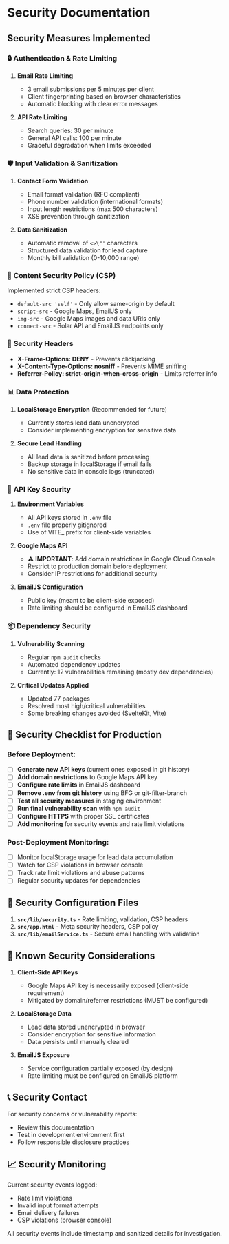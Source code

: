# Security Documentation

## Security Measures Implemented

### 🔒 **Authentication & Rate Limiting**

1. **Email Rate Limiting**
   - 3 email submissions per 5 minutes per client
   - Client fingerprinting based on browser characteristics
   - Automatic blocking with clear error messages

2. **API Rate Limiting**
   - Search queries: 30 per minute
   - General API calls: 100 per minute
   - Graceful degradation when limits exceeded

### 🛡️ **Input Validation & Sanitization**

1. **Contact Form Validation**
   - Email format validation (RFC compliant)
   - Phone number validation (international formats)
   - Input length restrictions (max 500 characters)
   - XSS prevention through sanitization

2. **Data Sanitization**
   - Automatic removal of `<>\"'` characters
   - Structured data validation for lead capture
   - Monthly bill validation (0-10,000 range)

### 🔐 **Content Security Policy (CSP)**

Implemented strict CSP headers:
- `default-src 'self'` - Only allow same-origin by default
- `script-src` - Google Maps, EmailJS only
- `img-src` - Google Maps images and data URIs only
- `connect-src` - Solar API and EmailJS endpoints only

### 🚫 **Security Headers**

- **X-Frame-Options: DENY** - Prevents clickjacking
- **X-Content-Type-Options: nosniff** - Prevents MIME sniffing
- **Referrer-Policy: strict-origin-when-cross-origin** - Limits referrer info

### 📊 **Data Protection**

1. **LocalStorage Encryption** (Recommended for future)
   - Currently stores lead data unencrypted
   - Consider implementing encryption for sensitive data

2. **Secure Lead Handling**
   - All lead data is sanitized before processing
   - Backup storage in localStorage if email fails
   - No sensitive data in console logs (truncated)

### 🔑 **API Key Security**

1. **Environment Variables**
   - All API keys stored in `.env` file
   - `.env` file properly gitignored
   - Use of VITE_ prefix for client-side variables

2. **Google Maps API**
   - **⚠️ IMPORTANT**: Add domain restrictions in Google Cloud Console
   - Restrict to production domain before deployment
   - Consider IP restrictions for additional security

3. **EmailJS Configuration**
   - Public key (meant to be client-side exposed)
   - Rate limiting should be configured in EmailJS dashboard

### 📦 **Dependency Security**

1. **Vulnerability Scanning**
   - Regular `npm audit` checks
   - Automated dependency updates
   - Currently: 12 vulnerabilities remaining (mostly dev dependencies)

2. **Critical Updates Applied**
   - Updated 77 packages
   - Resolved most high/critical vulnerabilities
   - Some breaking changes avoided (SvelteKit, Vite)

## 🚨 **Security Checklist for Production**

### Before Deployment:

- [ ] **Generate new API keys** (current ones exposed in git history)
- [ ] **Add domain restrictions** to Google Maps API key
- [ ] **Configure rate limits** in EmailJS dashboard  
- [ ] **Remove .env from git history** using BFG or git-filter-branch
- [ ] **Test all security measures** in staging environment
- [ ] **Run final vulnerability scan** with `npm audit`
- [ ] **Configure HTTPS** with proper SSL certificates
- [ ] **Add monitoring** for security events and rate limit violations

### Post-Deployment Monitoring:

- [ ] Monitor localStorage usage for lead data accumulation
- [ ] Watch for CSP violations in browser console
- [ ] Track rate limit violations and abuse patterns
- [ ] Regular security updates for dependencies

## 🔧 **Security Configuration Files**

1. **`src/lib/security.ts`** - Rate limiting, validation, CSP headers
2. **`src/app.html`** - Meta security headers, CSP policy
3. **`src/lib/emailService.ts`** - Secure email handling with validation

## 🚨 **Known Security Considerations**

1. **Client-Side API Keys**
   - Google Maps API key is necessarily exposed (client-side requirement)
   - Mitigated by domain/referrer restrictions (MUST be configured)

2. **LocalStorage Data**
   - Lead data stored unencrypted in browser
   - Consider encryption for sensitive information
   - Data persists until manually cleared

3. **EmailJS Exposure**
   - Service configuration partially exposed (by design)
   - Rate limiting must be configured on EmailJS platform

## 📞 **Security Contact**

For security concerns or vulnerability reports:
- Review this documentation
- Test in development environment first
- Follow responsible disclosure practices

## 📈 **Security Monitoring**

Current security events logged:
- Rate limit violations
- Invalid input format attempts  
- Email delivery failures
- CSP violations (browser console)

All security events include timestamp and sanitized details for investigation.